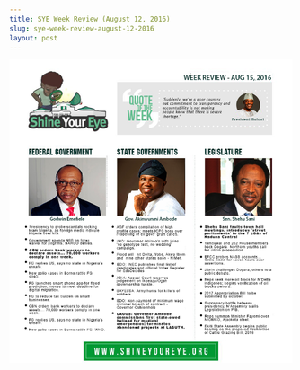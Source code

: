 ```yaml
---
title: SYE Week Review (August 12, 2016)
slug: sye-week-review-august-12-2016
layout: post
---
```


![SYE Week Review (August 12, 2016)](/media_root/file_archive/SYE_Weekly_Review_August_12_2016_soS8RY4.png "SYE Week Review (August 12, 2016)")
